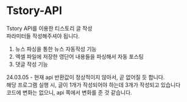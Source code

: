 # Tstory-API
Tstory API를 이용한 티스토리 글 작성 <br>
파라미터들 작성해주셔야 됩니다. <br>

1. 뉴스 파싱을 통한 뉴스 자동작성 기능
2. 엑셀 파일에 저장한 영단어 내용들을 파싱해서 자동 포스팅
3. 댓글 작성 기능


24.03.05 - 현재 api 반환값이 정상적이지 않아서, 곧 없어질 듯 합니다. <br>
해당 프로그램 실행 시, 글이 1개가 작성되어야 하는데 3개가 작성되고 있습니다  <br>
           코드에 변화는 없으니, api 쪽에서 변화를 준 것 같습니다.<br>

